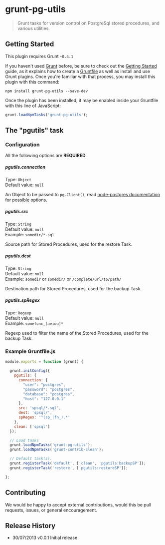 # grunt-pg-utils

> Grunt tasks for version control on PostgreSql stored procedures, and various utilities.

## Getting Started
This plugin requires Grunt `~0.4.1`

If you haven't used [Grunt](http://gruntjs.com/) before, be sure to check out the [Getting Started](http://gruntjs.com/getting-started) guide, as it explains how to create a [Gruntfile](http://gruntjs.com/sample-gruntfile) as well as install and use Grunt plugins. Once you're familiar with that process, you may install this plugin with this command:

```shell
npm install grunt-pg-utils --save-dev
```

Once the plugin has been installed, it may be enabled inside your Gruntfile with this line of JavaScript:

```js
grunt.loadNpmTasks('grunt-pg-utils');
```

## The "pgutils" task

### Configuration

All the following options are **REQUIRED**.

##### pgutils.connection
Type: `Object`  
Default value: `null`

An Object to be passed to ```pg.Client()```, read [node-postgres documentation][pgclientdoc] for possible options.

##### pgutils.src
Type: `String`  
Default value: `null`  
Example: `somedir/*.sql`

Source path for Stored Procedures, used for the restore Task.

##### pgutils.dest
Type: `String`  
Default value: `null`  
Example: `somedir` or `somedir/` or `/complete/url/to/path/`

Destination path for Stored Procedures, used for the backup Task.

##### pgutils.spRegex
Type: `Regexp`  
Default value: `null`  
Example: `somefunc_[aeiou]*`

Regexp used to filter the name of the Stored Procedures, used for the backup Task.

### Example Gruntfile.js

```javascript
module.exports = function (grunt) {

  grunt.initConfig({
    pgutils: {
      connection: {
        "user": "postgres",
        "password": "postgres",
        "database": "postgres",
        "host": "127.0.0.1"
      },
      src: 'spsql/*.sql',
      dest: 'spsql/',
      spRegex: '^(sp_|fn_).*'
    },
    clean: ['spsql']
  });

  // Load tasks
  grunt.loadNpmTasks('grunt-pg-utils');
  grunt.loadNpmTasks('grunt-contrib-clean');

  // Default task(s).
  grunt.registerTask('default', ['clean', 'pgutils:backupSP']);
  grunt.registerTask('restore', ['pgutils:restoreSP']);

};
```

## Contributing
We would be happy to accept external contributions, would this be pull requests, issues, or general encouragement.

## Release History
 
 * 30/07/2013 v0.0.1 Initial release

[pgclientdoc]: https://github.com/brianc/node-postgres/wiki/Client#new-client_object_-config--client
